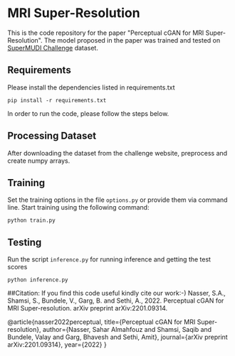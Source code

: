 # MRI Super-Resolution

This is the code repository for the paper "Perceptual cGAN for MRI Super-Resolution". The model proposed in the paper was trained and tested on [SuperMUDI Challenge](http://cmic.cs.ucl.ac.uk/cdmri20/challenge.html) dataset.


## Requirements
Please install the dependencies listed in requirements.txt
```
pip install -r requirements.txt
```

In order to run the code, please follow the steps below.

## Processing Dataset
After downloading the dataset from the challenge website, preprocess and create numpy arrays.

## Training 
Set the training options in the file `options.py` or provide them via command line.
Start training using the following command:
```
python train.py
```

## Testing
Run the script `inference.py` for running inference and getting the test scores
```
python inference.py
```

##Citation:
If you find this code useful kindly cite our work:-)
Nasser, S.A., Shamsi, S., Bundele, V., Garg, B. and Sethi, A., 2022. Perceptual cGAN for MRI Super-resolution. arXiv preprint arXiv:2201.09314.

@article{nasser2022perceptual,
  title={Perceptual cGAN for MRI Super-resolution},
  author={Nasser, Sahar Almahfouz and Shamsi, Saqib and Bundele, Valay and Garg, Bhavesh and Sethi, Amit},
  journal={arXiv preprint arXiv:2201.09314},
  year={2022}
}
